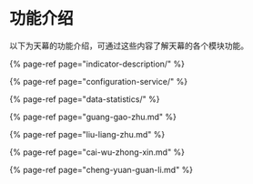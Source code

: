 # 功能介绍

以下为天幕的功能介绍，可通过这些内容了解天幕的各个模块功能。

{% page-ref page="indicator-description/" %}

{% page-ref page="configuration-service/" %}

{% page-ref page="data-statistics/" %}

{% page-ref page="guang-gao-zhu.md" %}

{% page-ref page="liu-liang-zhu.md" %}

{% page-ref page="cai-wu-zhong-xin.md" %}

{% page-ref page="cheng-yuan-guan-li.md" %}

